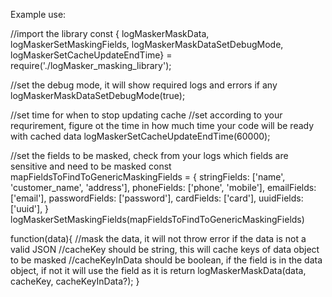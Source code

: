 Example use:

//import the library
const { logMaskerMaskData, logMaskerSetMaskingFields, logMaskerMaskDataSetDebugMode, logMaskerSetCacheUpdateEndTime} = require('./logMasker_masking_library');

//set the debug mode, it will show required logs and errors if any
logMaskerMaskDataSetDebugMode(true);

//set time for when to stop updating cache
//set according to your requrirement, figure ot the time in how much time your code will be ready with cached data
logMaskerSetCacheUpdateEndTime(60000);

//set the fields to be masked, check from your logs which fields are sensitive and need to be masked
const mapFieldsToFindToGenericMaskingFields = {
    stringFields: ['name', 'customer_name', 'address'],
    phoneFields: ['phone', 'mobile'],
    emailFields: ['email'],
    passwordFields: ['password'],
    cardFields: ['card'],
    uuidFields: ['uuid'],
}
logMaskerSetMaskingFields(mapFieldsToFindToGenericMaskingFields)

function(data){
    //mask the data, it will not throw error if the data is not a valid JSON
    //cacheKey should be string, this will cache keys of data object to be masked
    //cacheKeyInData should be boolean, if the field is in the data object, if not it will use the field as it is
    return logMaskerMaskData(data, cacheKey, cacheKeyInData?);
}